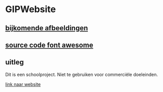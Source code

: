 # GIPWebsite

## [bijkomende afbeeldingen](images)

## [source code font awesome](FontAwesome)

## uitleg

Dit is een schoolproject. Niet te gebruiken voor commerciële doeleinden.



[link naar website](https://berta-immalle.github.io/GIPWebsite/)